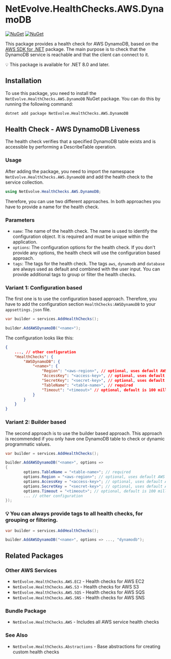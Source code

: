 # NetEvolve.HealthChecks.AWS.DynamoDB

[![NuGet](https://img.shields.io/nuget/v/NetEvolve.HealthChecks.AWS.DynamoDB?logo=nuget)](https://www.nuget.org/packages/NetEvolve.HealthChecks.AWS.DynamoDB/)
[![NuGet](https://img.shields.io/nuget/dt/NetEvolve.HealthChecks.AWS.DynamoDB?logo=nuget)](https://www.nuget.org/packages/NetEvolve.HealthChecks.AWS.DynamoDB/)

This package provides a health check for AWS DynamoDB, based on the [AWS SDK for .NET](https://www.nuget.org/packages/AWSSDK.DynamoDBv2/) package.
The main purpose is to check that the DynamoDB service is reachable and that the client can connect to it.

:bulb: This package is available for .NET 8.0 and later.

## Installation
To use this package, you need to install the `NetEvolve.HealthChecks.AWS.DynamoDB` NuGet package. You can do this by running the following command:

```bash
dotnet add package NetEvolve.HealthChecks.AWS.DynamoDB
```

## Health Check - AWS DynamoDB Liveness
The health check verifies that a specified DynamoDB table exists and is accessible by performing a DescribeTable operation.

### Usage
After adding the package, you need to import the namespace `NetEvolve.HealthChecks.AWS.DynamoDB` and add the health check to the service collection.
```csharp
using NetEvolve.HealthChecks.AWS.DynamoDB;
```
Therefore, you can use two different approaches. In both approaches you have to provide a name for the health check.

### Parameters
- `name`: The name of the health check. The name is used to identify the configuration object. It is required and must be unique within the application.
- `options`: The configuration options for the health check. If you don't provide any options, the health check will use the configuration based approach.
- `tags`: The tags for the health check. The tags `aws`, `dynamodb` and `database` are always used as default and combined with the user input. You can provide additional tags to group or filter the health checks.

### Variant 1: Configuration based
The first one is to use the configuration based approach. Therefore, you have to add the configuration section `HealthChecks:AWSDynamoDB` to your `appsettings.json` file.
```csharp
var builder = services.AddHealthChecks();

builder.AddAWSDynamoDB("<name>");
```

The configuration looks like this:
```json
{
    ..., // other configuration
    "HealthChecks": {
        "AWSDynamoDB": {
            "<name>": {
                "Region": "<aws-region>", // optional, uses default AWS region if not specified
                "AccessKey": "<access-key>", // optional, uses default AWS credentials if not specified
                "SecretKey": "<secret-key>", // optional, uses default AWS credentials if not specified
                "TableName": "<table-name>", // required
                "Timeout": "<timeout>" // optional, default is 100 milliseconds
            }
        }
    }
}
```

### Variant 2: Builder based
The second approach is to use the builder based approach. This approach is recommended if you only have one DynamoDB table to check or dynamic programmatic values.
```csharp
var builder = services.AddHealthChecks();

builder.AddAWSDynamoDB("<name>", options =>
{
        options.TableName = "<table-name>"; // required
        options.Region = "<aws-region>"; // optional, uses default AWS region if not specified
        options.AccessKey = "<access-key>"; // optional, uses default AWS credentials if not specified
        options.SecretKey = "<secret-key>"; // optional, uses default AWS credentials if not specified
        options.Timeout = "<timeout>"; // optional, default is 100 milliseconds
        ... // other configuration
});
```

### :bulb: You can always provide tags to all health checks, for grouping or filtering.

```csharp
var builder = services.AddHealthChecks();

builder.AddAWSDynamoDB("<name>", options => ..., "dynamodb");
```

## Related Packages

### Other AWS Services
- <a>`NetEvolve.HealthChecks.AWS.EC2`</a> - Health checks for AWS EC2
- <a>`NetEvolve.HealthChecks.AWS.S3`</a> - Health checks for AWS S3
- <a>`NetEvolve.HealthChecks.AWS.SQS`</a> - Health checks for AWS SQS
- <a>`NetEvolve.HealthChecks.AWS.SNS`</a> - Health checks for AWS SNS

### Bundle Package
- <a>`NetEvolve.HealthChecks.AWS`</a> - Includes all AWS service health checks

### See Also
- <a>`NetEvolve.HealthChecks.Abstractions`</a> - Base abstractions for creating custom health checks
